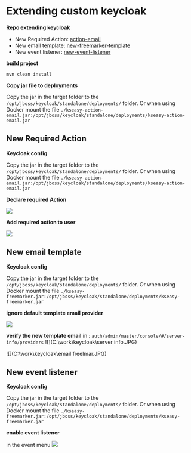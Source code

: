 # Extending custom keycloak

**Repo extending keycloak**

- New Required Action: [action-email](action-email/README.md)
- New email template: [new-freemarker-template](email-template/README.md)
- New event listener: [new-event-listener](event-listener/README.md)

**build project**

`mvn clean install`

**Copy jar file to deployments**

Copy the jar in the target folder to the `/opt/jboss/keycloak/standalone/deployments/` folder. Or when using Docker mount the
file `./kseasy-action-email.jar:/opt/jboss/keycloak/standalone/deployments/kseasy-action-email.jar`

## New Required Action

**Keycloak config**

Copy the jar in the target folder to the `/opt/jboss/keycloak/standalone/deployments/` folder. Or when using Docker mount the
file `./kseasy-action-email.jar:/opt/jboss/keycloak/standalone/deployments/kseasy-action-email.jar`

**Declare required Action**

![](C:\work\keycloak\keycloak_required_action.JPG)

**Add required action to user**

![](C:\work\keycloak\user_action.JPG)

## New email template

**Keycloak config**

Copy the jar in the target folder to the `/opt/jboss/keycloak/standalone/deployments/` folder. Or when using Docker mount the
file `./kseasy-freemarker.jar:/opt/jboss/keycloak/standalone/deployments/kseasy-freemarker.jar`

**ignore default template email provider**

![](C:\work\keycloak\email_template.JPG)

**verify the new template email**
in : `auth/admin/master/console/#/server-info/providers`
![](C:\work\keycloak\server info.JPG)

![](C:\work\keycloak\email freelmar.JPG)

## New event listener

**Keycloak config**

Copy the jar in the target folder to the `/opt/jboss/keycloak/standalone/deployments/` folder. Or when using Docker mount the
file `./kseasy-freemarker.jar:/opt/jboss/keycloak/standalone/deployments/kseasy-freemarker.jar`

**enable event listener**

in the event menu
![](C:\work\keycloak\event.JPG)
